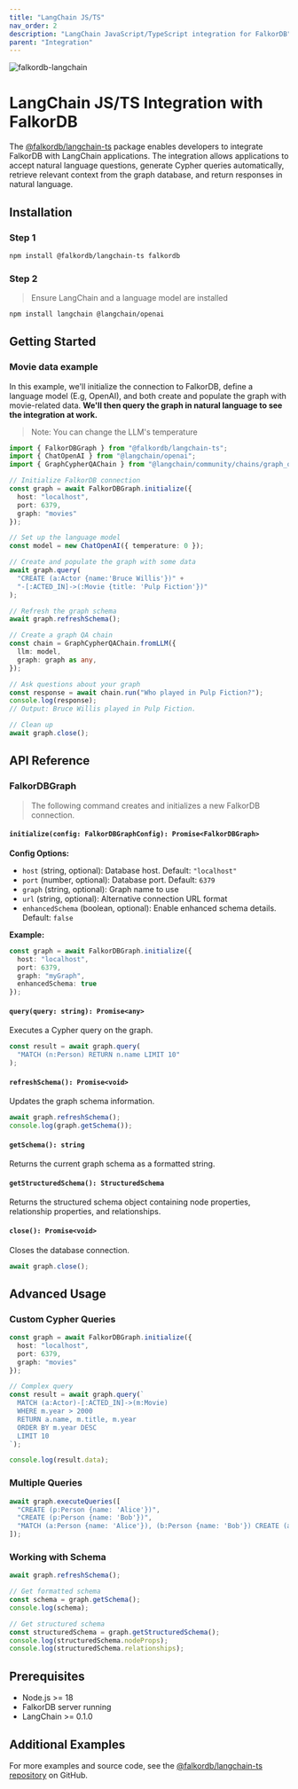 ```yaml
---
title: "LangChain JS/TS"
nav_order: 2
description: "LangChain JavaScript/TypeScript integration for FalkorDB"
parent: "Integration"
---
```


![falkordb-langchain](https://github.com/user-attachments/assets/b5ebbef1-6943-4493-a33a-af5bcac87a60)

# LangChain JS/TS Integration with FalkorDB

The [@falkordb/langchain-ts](https://www.npmjs.com/package/@falkordb/langchain-ts) package enables developers to integrate FalkorDB with LangChain applications. The integration allows applications to accept natural language questions, generate Cypher queries automatically, retrieve relevant context from the graph database, and return responses in natural language.

## Installation

### Step 1

```bash
npm install @falkordb/langchain-ts falkordb
```

### Step 2
> Ensure LangChain and a language model are installed

```bash
npm install langchain @langchain/openai
```

## Getting Started

### Movie data example
In this example, we'll initialize the connection to FalkorDB, define a language model (E.g, OpenAI), and both create and populate the graph with movie-related data. **We'll then query the graph in natural language to see the integration at work.**
> Note: You can change the LLM's temperature

```typescript
import { FalkorDBGraph } from "@falkordb/langchain-ts";
import { ChatOpenAI } from "@langchain/openai";
import { GraphCypherQAChain } from "@langchain/community/chains/graph_qa/cypher";

// Initialize FalkorDB connection
const graph = await FalkorDBGraph.initialize({
  host: "localhost",
  port: 6379,
  graph: "movies"
});

// Set up the language model
const model = new ChatOpenAI({ temperature: 0 });

// Create and populate the graph with some data
await graph.query(
  "CREATE (a:Actor {name:'Bruce Willis'})" +
  "-[:ACTED_IN]->(:Movie {title: 'Pulp Fiction'})"
);

// Refresh the graph schema
await graph.refreshSchema();

// Create a graph QA chain
const chain = GraphCypherQAChain.fromLLM({
  llm: model,
  graph: graph as any,
});

// Ask questions about your graph
const response = await chain.run("Who played in Pulp Fiction?");
console.log(response);
// Output: Bruce Willis played in Pulp Fiction.

// Clean up
await graph.close();
```

## API Reference

### FalkorDBGraph
> The following command creates and initializes a new FalkorDB connection.

#### `initialize(config: FalkorDBGraphConfig): Promise<FalkorDBGraph>`

**Config Options:**

- `host` (string, optional): Database host. Default: `"localhost"`
- `port` (number, optional): Database port. Default: `6379`
- `graph` (string, optional): Graph name to use
- `url` (string, optional): Alternative connection URL format
- `enhancedSchema` (boolean, optional): Enable enhanced schema details. Default: `false`

**Example:**
```typescript
const graph = await FalkorDBGraph.initialize({
  host: "localhost",
  port: 6379,
  graph: "myGraph",
  enhancedSchema: true
});
```

#### `query(query: string): Promise<any>`

Executes a Cypher query on the graph.

```typescript
const result = await graph.query(
  "MATCH (n:Person) RETURN n.name LIMIT 10"
);
```

#### `refreshSchema(): Promise<void>`

Updates the graph schema information.

```typescript
await graph.refreshSchema();
console.log(graph.getSchema());
```

#### `getSchema(): string`

Returns the current graph schema as a formatted string.

#### `getStructuredSchema(): StructuredSchema`

Returns the structured schema object containing node properties, relationship properties, and relationships.

#### `close(): Promise<void>`

Closes the database connection.

```typescript
await graph.close();
```

## Advanced Usage

### Custom Cypher Queries

```typescript
const graph = await FalkorDBGraph.initialize({
  host: "localhost",
  port: 6379,
  graph: "movies"
});

// Complex query
const result = await graph.query(`
  MATCH (a:Actor)-[:ACTED_IN]->(m:Movie)
  WHERE m.year > 2000
  RETURN a.name, m.title, m.year
  ORDER BY m.year DESC
  LIMIT 10
`);

console.log(result.data);
```

### Multiple Queries

```typescript
await graph.executeQueries([
  "CREATE (p:Person {name: 'Alice'})",
  "CREATE (p:Person {name: 'Bob'})",
  "MATCH (a:Person {name: 'Alice'}), (b:Person {name: 'Bob'}) CREATE (a)-[:KNOWS]->(b)"
]);
```

### Working with Schema

```typescript
await graph.refreshSchema();

// Get formatted schema
const schema = graph.getSchema();
console.log(schema);

// Get structured schema
const structuredSchema = graph.getStructuredSchema();
console.log(structuredSchema.nodeProps);
console.log(structuredSchema.relationships);
```

## Prerequisites

- Node.js >= 18
- FalkorDB server running
- LangChain >= 0.1.0

## Additional Examples

For more examples and source code, see the [@falkordb/langchain-ts repository](https://github.com/FalkorDB/FalkorDB-Langchain-js) on GitHub.
